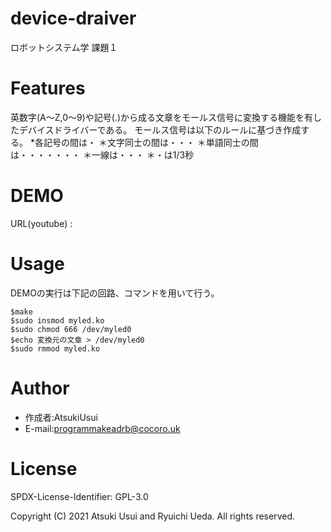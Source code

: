 # device-draiver

ロボットシステム学 課題１


# Features

英数字(A～Z,0～9)や記号(.)から成る文章をモールス信号に変換する機能を有したデバイスドライバーである。
モールス信号は以下のルールに基づき作成する。
*各記号の間は・
＊文字同士の間は・・・
＊単語同士の間は・・・・・・・
＊一線は・・・
＊・は1/3秒


# DEMO

URL(youtube)  : 


# Usage

DEMOの実行は下記の回路、コマンドを用いて行う。

```
$make
$sudo insmod myled.ko
$sudo chmod 666 /dev/myled0
$echo 変換元の文章 > /dev/myled0
$sudo rmmod myled.ko
```


# Author

* 作成者:AtsukiUsui
* E-mail:programmakeadrb@cocoro.uk


# License

SPDX-License-Identifier: GPL-3.0

Copyright (C) 2021 Atsuki Usui and Ryuichi Ueda.  All rights reserved.

